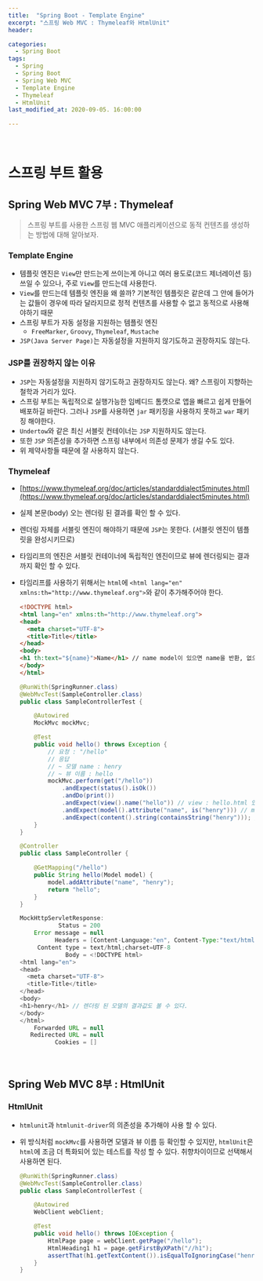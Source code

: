 ```yaml
---
title:  "Spring Boot - Template Engine"
excerpt: "스프링 Web MVC : Thymeleaf와 HtmlUnit"
header:

categories:
  - Spring Boot
tags:
  - Spring
  - Spring Boot
  - Spring Web MVC
  - Template Engine
  - Thymeleaf
  - HtmlUnit
last_modified_at: 2020-09-05. 16:00:00

---
```


<br>

# 스프링 부트 활용

## Spring Web MVC 7부 : Thymeleaf

> 스프링 부트를 사용한 스프링 웹 MVC 애플리케이션으로 동적 컨텐츠를 생성하는 방법에 대해 알아보자.

### Template Engine

- 템플릿 엔진은 `View`만 만드는게 쓰이는게 아니고 여러 용도로(코드 제너레이션 등) 쓰일 수 있으나, 주로 `View`를 만드는데 사용한다.
- `View`를 만드는데 템플릿 엔진을 왜 쓸까? 기본적인 템플릿은 같은데 그 안에 들어가는 값들이 경우에 따라 달라지므로 정적 컨텐츠를 사용할 수 없고 동적으로 사용해야하기 때문
- 스프링 부트가 자동 설정을 지원하는 템플릿 엔진
  - `FreeMarker`,  `Groovy`, `Thymeleaf`, `Mustache`
- `JSP(Java Server Page)`는 자동설정을 지원하지 않기도하고 권장하지도 않는다.



### JSP를 권장하지 않는 이유

- `JSP`는 자동설정을 지원하지 않기도하고 권장하지도 않는다. 왜? 스프링이 지향하는 철학과 거리가 있다.
- 스프링 부트는 독립적으로 실행가능한 임베디드 톰캣으로 앱을 빠르고 쉽게 만들어 배포하길 바란다. 그러나 `JSP`를 사용하면 `jar` 패키징을 사용하지 못하고 `war` 패키징 해야한다.
- `Undertow`와 같은 최신 서블릿 컨테이너는 `JSP` 지원하지도 않는다.
- 또한 `JSP` 의존성을 추가하면 스프링 내부에서 의존성 문제가 생길 수도 있다.
- 위 제약사항들 때문에 잘 사용하지 않는다.



### Thymeleaf

- [https://www.thymeleaf.org/doc/articles/standarddialect5minutes.html](https://www.thymeleaf.org/doc/articles/standarddialect5minutes.html)

- 실제 본문(body) 오는 렌더링 된 결과를 확인 할 수 있다.

- 렌더링 자체를 서블릿 엔진이 해야하기 때문에 `JSP`는 못한다. (서블릿 엔진이 템플릿을 완성시키므로)

- 타임리프의 엔진은 서블릿 컨테이너에 독립적인 엔진이므로 뷰에 렌더링되는 결과까지 확인 할 수 있다.

- 타임리프를 사용하기 위해서는 `html`에 `<html lang="en" xmlns:th="http://www.thymeleaf.org">`와 같이 추가해주어야 한다.

  ```html
  <!DOCTYPE html>
  <html lang="en" xmlns:th="http://www.thymeleaf.org">
  <head>
    <meta charset="UTF-8">
    <title>Title</title>
  </head>
  <body>
  <h1 th:text="${name}">Name</h1> // name model이 있으면 name을 반환, 없으면 Name을 반환한다.
  </body>
  </html>
  ```

  ```java
  @RunWith(SpringRunner.class)
  @WebMvcTest(SampleController.class)
  public class SampleControllerTest {
  
      @Autowired
      MockMvc mockMvc;
  
      @Test
      public void hello() throws Exception {
          // 요청 : "/hello"
          // 응답
          // ~ 모델 name : henry
          // ~ 뷰 이름 : hello
          mockMvc.perform(get("/hello"))
              .andExpect(status().isOk())
              .andDo(print())
              .andExpect(view().name("hello")) // view : hello.html 있는지
              .andExpect(model().attribute("name", is("henry"))) // model : name - henry의 model이 있는지
              .andExpect(content().string(containsString("henry"))); // view
      }
  }
  ```

  ```java
  @Controller
  public class SampleController {
  
      @GetMapping("/hello")
      public String hello(Model model) {
          model.addAttribute("name", "henry");
          return "hello";
      }
  }
  ```

  ```java
  MockHttpServletResponse:
             Status = 200
      Error message = null
            Headers = [Content-Language:"en", Content-Type:"text/html;charset=UTF-8"]
       Content type = text/html;charset=UTF-8
               Body = <!DOCTYPE html>
  <html lang="en">
  <head>
    <meta charset="UTF-8">
    <title>Title</title>
  </head>
  <body>
  <h1>henry</h1> // 렌더링 된 모델의 결과값도 볼 수 있다.
  </body>
  </html>
      Forwarded URL = null
     Redirected URL = null
            Cookies = []
  ```

  

<br>

## Spring Web MVC 8부 : HtmlUnit

### HtmlUnit

- `htmlunit`과 `htmlunit-driver`의 의존성을 추가해야 사용 할 수 있다.

- 위 방식처럼 `mockMvc`를 사용하면 모델과 뷰 이름 등 확인할 수 있지만, `htmlUnit`은 `html`에 조금 더 특화되어 있는 테스트를 작성 할 수 있다. 취향차이이므로 선택해서 사용하면 된다.

  ```java
  @RunWith(SpringRunner.class)
  @WebMvcTest(SampleController.class)
  public class SampleControllerTest {
  
      @Autowired
      WebClient webClient;
  
      @Test
      public void hello() throws IOException {
          HtmlPage page = webClient.getPage("/hello");
          HtmlHeading1 h1 = page.getFirstByXPath("//h1");
          assertThat(h1.getTextContent()).isEqualToIgnoringCase("henry");
      }
  }
  ```

